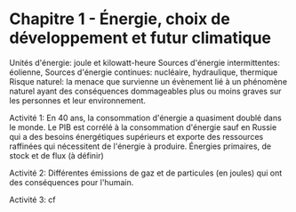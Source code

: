 
# Chapitre 1 - Énergie, choix de développement et futur climatique

Unités d'énergie: joule et kilowatt-heure
Sources d'énergie intermittentes: éolienne, 
Sources d'énergie continues: nucléaire, hydraulique, thermique
Risque naturel: la menace que survienne un évènement lié à un phénomène naturel ayant des conséquences dommageables plus ou moins graves sur les personnes et leur environnement.  

Activité 1: En 40 ans, la consommation d'énergie a quasiment doublé dans le monde. Le PIB est corrélé à la consommation d'énergie sauf en Russie qui a des besoins énergétiques supérieurs et exporte des ressources raffinées qui nécessitent de l'énergie à produire. Énergies primaires, de stock et de flux (à définir) 

Activité 2: Différentes émissions de gaz et de particules (en joules) qui ont des conséquences pour l'humain. 

Activité 3: cf


<!--stackedit_data:
eyJoaXN0b3J5IjpbNzUzMzk5MzA5LDYzNzY4NDQ5MCwtNTc4Mz
IwNjQ2LC0xNDc5MzU3MDQzLC05NzcxMjkxMjddfQ==
-->